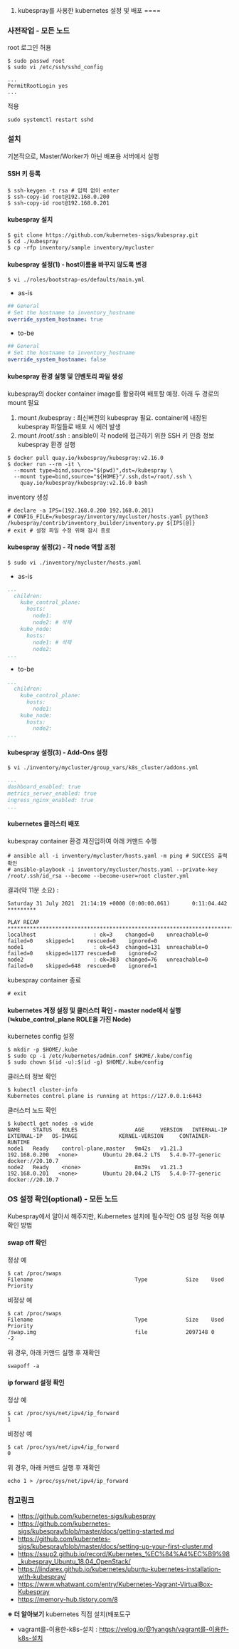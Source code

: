 01. kubespray를 사용한 kubernetes 설정 및 배포
====

### 사전작업 - 모든 노드
root 로그인 허용
```
$ sudo passwd root
$ sudo vi /etc/ssh/sshd_config
```
```
...
PermitRootLogin yes
...
```

적용
```
sudo systemctl restart sshd
```


### 설치
기본적으로, Master/Worker가 아닌 배포용 서버에서 실행
#### SSH 키 등록
```shell
$ ssh-keygen -t rsa # 입력 없이 enter
$ ssh-copy-id root@192.168.0.200
$ ssh-copy-id root@192.168.0.201
```

#### kubespray 설치
```shell
$ git clone https://github.com/kubernetes-sigs/kubespray.git
$ cd ./kubespray
$ cp -rfp inventory/sample inventory/mycluster
```

#### kubespray 설정(1) - host이름을 바꾸지 않도록 변경
```shell
$ vi ./roles/bootstrap-os/defaults/main.yml
```
- as-is
```yml
## General
# Set the hostname to inventory_hostname
override_system_hostname: true
```
- to-be
```yml
## General
# Set the hostname to inventory_hostname
override_system_hostname: false
```

#### kubespray 환경 실행 및 인벤토리 파일 생성
kubespray의 docker container image를 활용하여 배포할 예정. 아래 두 경로의 mount 필요
1. mount /kubespray : 최신버전의 kubespray 필요. container에 내장된 kubespray 파일들로 배포 시 에러 발생
2. mount /root/.ssh : ansible이 각 node에 접근하기 위한 SSH 키 인증 정보
kubespray 환경 실행
```shell
$ docker pull quay.io/kubespray/kubespray:v2.16.0
$ docker run --rm -it \
  --mount type=bind,source="$(pwd)",dst=/kubespray \
  --mount type=bind,source="${HOME}"/.ssh,dst=/root/.ssh \
    quay.io/kubespray/kubespray:v2.16.0 bash
```
inventory 생성
```
# declare -a IPS=(192.168.0.200 192.168.0.201)
# CONFIG_FILE=/kubespray/inventory/mycluster/hosts.yaml python3 /kubespray/contrib/inventory_builder/inventory.py ${IPS[@]}
# exit # 설정 파일 수정 위해 잠시 종료
```

#### kubespray 설정(2) - 각 node 역할 조정
```sh
$ sudo vi ./inventory/mycluster/hosts.yaml
```
* as-is
```yml
...
  children:
    kube_control_plane:
      hosts:
        node1:
        node2: # 삭제
    kube_node:
      hosts:
        node1: # 삭제
        node2:
...
```
* to-be
```yml
...
  children:
    kube_control_plane:
      hosts:
        node1:
    kube_node:
      hosts:
        node2:
...
```

#### kubespray 설정(3) - Add-Ons 설정
```shell
$ vi ./inventory/mycluster/group_vars/k8s_cluster/addons.yml
```
```yml
...
dashboard_enabled: true
metrics_server_enabled: true
ingress_nginx_enabled: true
...
```

#### kubernetes 클러스터 배포
kubespray container 환경 재진입하여 아래 커맨드 수행
```
# ansible all -i inventory/mycluster/hosts.yaml -m ping # SUCCESS 출력 확인
# ansible-playbook -i inventory/mycluster/hosts.yaml --private-key /root/.ssh/id_rsa --become --become-user=root cluster.yml
```
결과(약 11분 소요) :
```
Saturday 31 July 2021  21:14:19 +0000 (0:00:00.061)       0:11:04.442 *********

PLAY RECAP ****************************************************************************************
localhost                  : ok=3    changed=0    unreachable=0    failed=0    skipped=1    rescued=0    ignored=0
node1                      : ok=643  changed=131  unreachable=0    failed=0    skipped=1177 rescued=0    ignored=2
node2                      : ok=383  changed=76   unreachable=0    failed=0    skipped=648  rescued=0    ignored=1
```
kubespray container 종료
```
# exit
```

#### kubernetes 계정 설정 및 클러스터 확인 - master node에서 실행(≒kube_control_plane ROLE을 가진 Node)
kubernetes config 설정
```shell
$ mkdir -p $HOME/.kube
$ sudo cp -i /etc/kubernetes/admin.conf $HOME/.kube/config
$ sudo chown $(id -u):$(id -g) $HOME/.kube/config
```

클러스터 정보 확인
```
$ kubectl cluster-info
Kubernetes control plane is running at https://127.0.0.1:6443
```

클러스터 노드  확인
```
$ kubectl get nodes -o wide
NAME    STATUS   ROLES                  AGE     VERSION   INTERNAL-IP     EXTERNAL-IP   OS-IMAGE             KERNEL-VERSION     CONTAINER-RUNTIME
node1   Ready    control-plane,master   9m42s   v1.21.3   192.168.0.200   <none>        Ubuntu 20.04.2 LTS   5.4.0-77-generic   docker://20.10.7
node2   Ready    <none>                 8m39s   v1.21.3   192.168.0.201   <none>        Ubuntu 20.04.2 LTS   5.4.0-77-generic   docker://20.10.7
```

### OS 설정 확인(optional) - 모든 노드
Kubespray에서 알아서 해주지만, Kubernetes 설치에 필수적인 OS 설정 적용 여부 확인 방법

#### swap off 확인
정상 예
```
$ cat /proc/swaps
Filename                                Type            Size    Used    Priority
```
비정상 예
```
$ cat /proc/swaps
Filename                                Type            Size    Used    Priority
/swap.img                               file            2097148 0       -2
```
위 경우, 아래 커맨드 실행 후 재확인
```
swapoff -a
```

#### ip forward 설정 확인
정상 예
```
$ cat /proc/sys/net/ipv4/ip_forward
1
```
비정상 예
```
$ cat /proc/sys/net/ipv4/ip_forward
0
```
위 경우, 아래 커맨드 실행 후 재확인
```
echo 1 > /proc/sys/net/ipv4/ip_forward
```



### 참고링크
- https://github.com/kubernetes-sigs/kubespray
- https://github.com/kubernetes-sigs/kubespray/blob/master/docs/getting-started.md
- https://github.com/kubernetes-sigs/kubespray/blob/master/docs/setting-up-your-first-cluster.md
- https://ssup2.github.io/record/Kubernetes_%EC%84%A4%EC%B9%98_kubespray_Ubuntu_18.04_OpenStack/
- https://lindarex.github.io/kubernetes/ubuntu-kubernetes-installation-with-kubespray/
- https://www.whatwant.com/entry/Kubernetes-Vagrant-VirtualBox-Kubespray
- https://memory-hub.tistory.com/8

**※ 더 알아보기**
kubernetes 직접 설치(배포도구 
* vagrant를-이용한-k8s-설치 : https://velog.io/@1yangsh/vagrant를-이용한-k8s-설치
